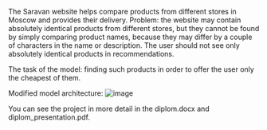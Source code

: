 The Saravan website helps compare products from different stores in Moscow and provides their delivery.
Problem: the website may contain absolutely identical products from different stores, but they cannot be found by simply comparing product names, because they may differ by a couple of characters in the name or description. The user should not see only absolutely identical products in recommendations.

The task of the model: finding such products in order to offer the user only the cheapest of them.

Modified model architecture:
![image](https://github.com/user-attachments/assets/fefa38eb-b7cb-416b-8f7f-18a6b0988fd9)

You can see the project in more detail in the diplom.docx and diplom_presentation.pdf.
